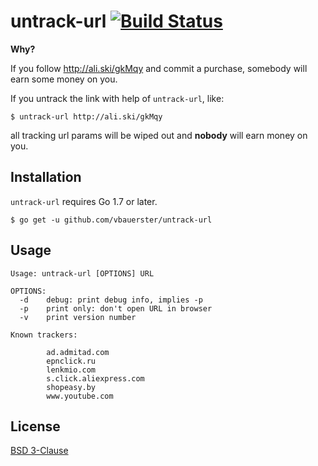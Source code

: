 # untrack-url [![Build Status](https://travis-ci.org/vbauerster/untrack-url.svg?branch=master)](https://travis-ci.org/vbauerster/untrack-url)

**Why?**

If you follow http://ali.ski/gkMqy and commit a purchase, somebody will earn some money on you.

If you untrack the link with help of `untrack-url`, like:

```
$ untrack-url http://ali.ski/gkMqy
```

all tracking url params will be wiped out and **nobody** will earn money on you.

## Installation
`untrack-url` requires Go 1.7 or later.
```
$ go get -u github.com/vbauerster/untrack-url
```

## Usage
```
Usage: untrack-url [OPTIONS] URL

OPTIONS:
  -d    debug: print debug info, implies -p
  -p    print only: don't open URL in browser
  -v    print version number

Known trackers:

        ad.admitad.com
        epnclick.ru
        lenkmio.com
        s.click.aliexpress.com
        shopeasy.by
        www.youtube.com
```

## License

[BSD 3-Clause](https://opensource.org/licenses/BSD-3-Clause)
